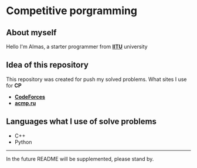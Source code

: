 # Competitive porgramming
## About myself
Hello I'm Almas, a starter programmer from [__IITU__](https://iitu.edu.kz/ru/) university

## Idea of this repository
This repository was created for push my solved problems.
What sites I use for **CP**
- [__CodeForces__](https://codeforces.com/)
- [__acmp.ru__](https://acmp.ru/)

## Languages what I use of solve problems
- C++
- Python
----
In the future README will be supplemented, please stand by.
